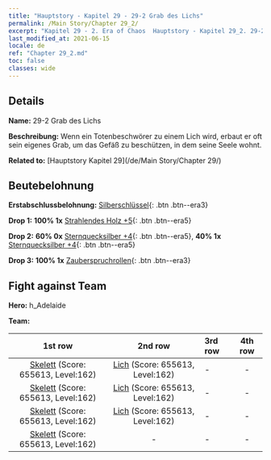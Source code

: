 ```yaml
---
title: "Hauptstory - Kapitel 29 - 29-2 Grab des Lichs"
permalink: /Main Story/Chapter 29_2/
excerpt: "Kapitel 29 - 2. Era of Chaos  Hauptstory - Kapitel 29_2. 29-2 Grab des Lichs"
last_modified_at: 2021-06-15
locale: de
ref: "Chapter 29_2.md"
toc: false
classes: wide
---
```


## Details

 **Name:** 29-2 Grab des Lichs

 **Beschreibung:** Wenn ein Totenbeschwörer zu einem Lich wird, erbaut er oft sein eigenes Grab, um das Gefäß zu beschützen, in dem seine Seele wohnt.

 **Related to:** [Hauptstory Kapitel 29](/de/Main Story/Chapter 29/)

## Beutebelohnung

 **Erstabschlussbelohnung:** [Silberschlüssel](/ItemsDE/con_693/){: .btn .btn--era3}

 **Drop 1:** **100% 1x** [Strahlendes Holz +5](/ItemsDE/mat_97/){: .btn .btn--era5}

 **Drop 2:** **60% 0x** [Sternquecksilber +4](/ItemsDE/mat_91/){: .btn .btn--era5}, **40% 1x** [Sternquecksilber +4](/ItemsDE/mat_91/){: .btn .btn--era5}

 **Drop 3:** **100% 1x** [Zauberspruchrollen](/ItemsDE/con_694/){: .btn .btn--era3}


## Fight against Team
 **Hero:** h_Adelaide

 **Team:**


  | 1st row | 2nd row | 3rd row | 4th row |
  |:----:|:----:|:----|:----:|
  | [Skelett](/de/units/Skeleton/) (Score: 655613, Level:162)  | [Lich](/de/units/Lich/) (Score: 655613, Level:162)  | - | - |
  | [Skelett](/de/units/Skeleton/) (Score: 655613, Level:162)  | [Lich](/de/units/Lich/) (Score: 655613, Level:162)  | - | - |
  | [Skelett](/de/units/Skeleton/) (Score: 655613, Level:162)  | [Lich](/de/units/Lich/) (Score: 655613, Level:162)  | - | - |
  | [Skelett](/de/units/Skeleton/) (Score: 655613, Level:162)  | - | - | - |


